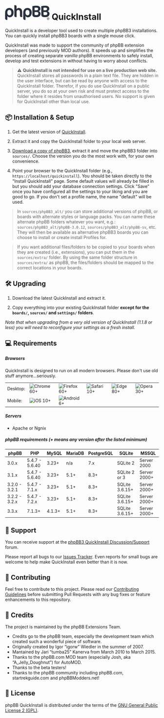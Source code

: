 # <img height="48" width="146" src="style/assets/img/logo_medium_cosmos.svg" alt="phpBB">  QuickInstall

QuickInstall is a developer tool used to create multiple phpBB3 installations. You can quickly install phpBB3 boards with a single mouse click.

QuickInstall was made to support the community of phpBB extension developers (and previously MOD authors). It speeds up and simplifies the process of creating separate *vanilla* phpBB environments to safely install, develop and test extensions in without having to worry about conflicts. 

> ⚠️ **QuickInstall is not intended for use on a live production web site.** QuickInstall stores all passwords in a plain text file. They are hidden in the user interface, but can be read by anyone with access to the QuickInstall folder. Therefor, if you do use QuickInstall on a public server, you do so at your own risk and must protect access to the folder where it resides from unauthorised users. No support is given for QuickInstall other than local use.

## 📦 Installation & Setup
1. Get the latest version of [QuickInstall](https://www.phpbb.com/customise/db/official_tool/phpbb3_quickinstall/).

2. Extract it and copy the QuickInstall folder to your local web server.

3. [Download a copy of phpBB3](https://www.phpbb.com/downloads/), extract it and move the phpBB3 folder into `sources/`. Choose the version you do the most work with, for your own convenience.

4. Point your browser to the QuickInstall folder (e.g., `https://localhost/quickinstall`). You should be taken directly to the "Install QuickInstall" page. Some default values will already be filled in but you should add your database connection settings. Click "Save" once you have configured all the settings to your liking and you are good to go. If you don't set a profile name, the name "default" will be used.

> In `sources/phpBB3_alt/` you can store additional versions of phpBB, or boards with alternate styles or language packs. You can name these alternate phpBB folders whatever you want, e.g.:  `sources/phpBB3_alt/phpBB-3.0.12`, `sources/phpBB3_alt/phpBB-sv`, etc. They will then be available as alternative phpBB3 boards you can choose to install or create install Profiles for.

> If you want additional files/folders to be copied to your boards when they are created (i.e., extensions), you can put them in the `sources/extra/` folder. By using the same folder structure in `sources/extra/` as phpBB, the files/folders should be mapped to the correct locations in your boards.

## 🛠 Upgrading
1. Download the latest QuickInstall and extract it. 

2. Copy everything into your existing QuickInstall folder **except for the `boards/`, `sources/` and `settings/` folders**. 

*Note that when upgrading from a very old version of QuickInstall (1.1.8 or less) you will need to reconfigure your settings as a fresh install.*

## 💻 Requirements

##### Browsers
QuickInstall is designed to run on all modern browsers. Please don't use old stuff anymore...seriously.

|  |  |  |  |  |  |
|-|-|-|-|-|-|
| Desktop: | ![Chrome](https://cdnjs.cloudflare.com/ajax/libs/browser-logos/69.0.4/chrome/chrome_32x32.png) 60+ | ![Firefox](https://cdnjs.cloudflare.com/ajax/libs/browser-logos/69.0.4/firefox/firefox_32x32.png) 60+ | ![Safari](https://cdnjs.cloudflare.com/ajax/libs/browser-logos/69.0.4/safari/safari_32x32.png) 10+ | ![Edge](https://cdnjs.cloudflare.com/ajax/libs/browser-logos/69.0.4/edge/edge_32x32.png) 80+ | ![Opera](https://cdnjs.cloudflare.com/ajax/libs/browser-logos/69.0.4/opera/opera_32x32.png) 30+ |
| Mobile: | ![iOS](https://cdnjs.cloudflare.com/ajax/libs/browser-logos/69.0.4/safari-ios/safari-ios_32x32.png) 10+ | ![Android](https://cdnjs.cloudflare.com/ajax/libs/browser-logos/69.0.4/android-webview/android-webview_32x32.png) 6+ |  |  |  |

##### Servers
- Apache or Ngnix

##### phpBB requirements (+ means any version after the listed minimum)
| phpBB          | PHP            | MySQL  | MariaDB | PostgreSQL | SQLite         | MSSQL        |
| -------------- | -------------- |------- |-------- |----------- |--------------- |------------- |
| 3.0.x          | 5.4.7 - 5.6.40 | 3.23+  | n/a     | 7.x        | SQLite 2       | Server 2000  |
| 3.1.x          | 5.4.7 - 5.6.40 | 3.23+  | 5.1+    | 8.3+       | SQLite 2 or 3  | Server 2000+ |
| 3.2.0 - 3.2.1  | 5.4.7 - 7.1.x  | 3.23+  | 5.1+    | 8.3+       | SQLite 3.6.15+ | Server 2000+ |
| 3.2.2 - 3.2.x  | 5.4.7 - 7.2.x  | 3.23+  | 5.1+    | 8.3+       | SQLite 3.6.15+ | Server 2000+ |
| 3.3.x          | 7.1.3+         | 4.1.3+ | 5.1+    | 8.3+       | SQLite 3.6.15+ | Server 2000+ |

## 🐞 Support
You can receive support at the [phpBB3 QuickInstall Discussion/Support](https://www.phpbb.com/customise/db/official_tool/phpbb3_quickinstall/support) forum.

Please report all bugs to our [Issues Tracker](https://github.com/phpbb/quickinstall/issues). Even reports for small bugs are welcome to help make QuickInstall even better than it is now.

## 👋 Contributing
Feel free to contribute to this project. Please read our [Contributing Guidelines](https://github.com/phpbb/quickinstall/blob/master/.github/CONTRIBUTING.md) before submitting Pull Requests with any bug fixes or feature enhancements to this repository.

## 💖 Credits
The project is maintained by the phpBB Extensions Team.
- Credits go to the phpBB team, especially the development team which 
created such a wonderful piece of software.
- Originally created by Igor “igorw” Wiedler in the summer of 2007.
- Mantained by Jari “tumba25” Kanerva from March 2010 to March 2015.
- Thanks to the phpBB.com MOD team (especially Josh, aka “A_Jelly_Doughnut”) for AutoMOD.
- Thanks to the beta testers!
- Thanks to the phpBB community including phpBB.com, startrekguide.com and phpBBModders.net!

## 📜 License
phpBB QuickInstall is distributed under the terms of the [GNU General Public License 2 (GPL)](license.txt).
